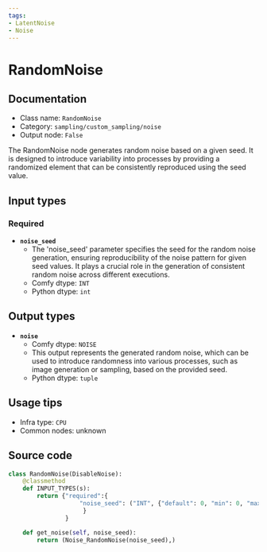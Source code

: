 ```yaml
---
tags:
- LatentNoise
- Noise
---
```


# RandomNoise
## Documentation
- Class name: `RandomNoise`
- Category: `sampling/custom_sampling/noise`
- Output node: `False`

The RandomNoise node generates random noise based on a given seed. It is designed to introduce variability into processes by providing a randomized element that can be consistently reproduced using the seed value.
## Input types
### Required
- **`noise_seed`**
    - The 'noise_seed' parameter specifies the seed for the random noise generation, ensuring reproducibility of the noise pattern for given seed values. It plays a crucial role in the generation of consistent random noise across different executions.
    - Comfy dtype: `INT`
    - Python dtype: `int`
## Output types
- **`noise`**
    - Comfy dtype: `NOISE`
    - This output represents the generated random noise, which can be used to introduce randomness into various processes, such as image generation or sampling, based on the provided seed.
    - Python dtype: `tuple`
## Usage tips
- Infra type: `CPU`
- Common nodes: unknown


## Source code
```python
class RandomNoise(DisableNoise):
    @classmethod
    def INPUT_TYPES(s):
        return {"required":{
                    "noise_seed": ("INT", {"default": 0, "min": 0, "max": 0xffffffffffffffff}),
                     }
                }

    def get_noise(self, noise_seed):
        return (Noise_RandomNoise(noise_seed),)

```

